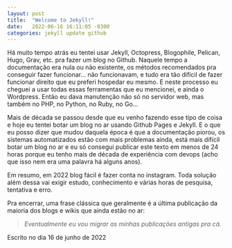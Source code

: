 ```yaml
---
layout: post
title:  "Welcome to Jekyll!"
date:   2022-06-16 16:11:05 -0300
categories: jekyll update github
---
```


Há muito tempo atrás eu tentei usar Jekyll, Octopress, Blogophile, Pelican, 
Hugo, Grav, etc. pra fazer um blog no Github. Naquele tempo a documentação era nula 
ou não existente, os métodos recomendados pra conseguir fazer funcionar... não 
funcionavam, e tudo era tão difícil de fazer funcionar direito que eu preferi 
hospedar eu mesmo. E neste processo eu cheguei a usar todas essas ferramentas 
que eu mencionei, e ainda o Wordpress. Então eu dava manutenção não só no 
servidor web, mas também no PHP, no Python, no Ruby, no Go...  

Mais de década se passou desde que eu venho fazendo esse tipo de coisa e hoje 
eu tentei botar um blog no ar usando Github Pages e Jekyll. E o que eu posso 
dizer que mudou daquela época é que a documentação piorou, os sistemas 
automatizados estão com mais problemas ainda, está mais difícil botar um blog 
no ar e eu só consegui publicar este texto em menos de 24 horas porque eu 
tenho mais de década de experiência com devops (acho que isso nem era uma 
palavra há alguns anos).  

Em resumo, em 2022 blog fácil é fazer conta no instagram. Toda solução além 
dessa vai exigir estudo, conhecimento e várias horas de pesquisa, tentativa e 
erro.  

Pra encerrar, uma frase clássica que geralmente é a última publicação da 
maioria dos blogs e wikis que ainda estão no ar:  

> _Eventualmente eu vou migrar as minhas publicações antigas pra cá._  

Escrito no dia 16 de junho de 2022  
